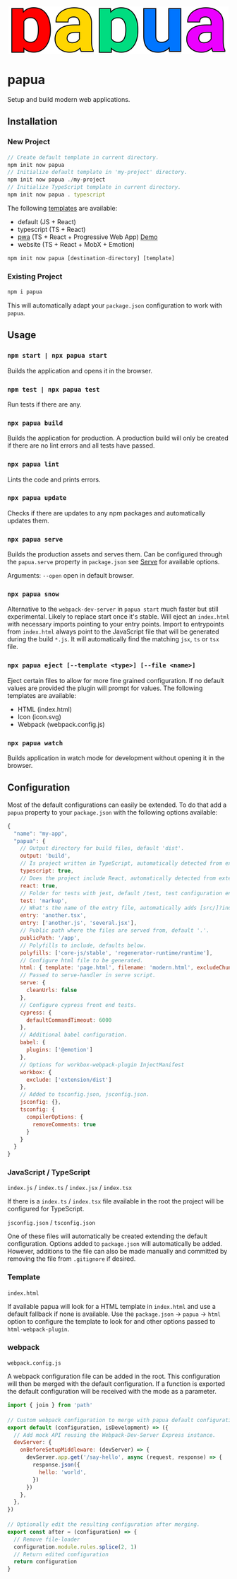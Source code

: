 <p align="center">
  <img src="https://github.com/tobua/papua/raw/master/logo.svg" alt="papua" width="500">
</p>

# papua

Setup and build modern web applications.

## Installation

### New Project

```js
// Create default template in current directory.
npm init now papua
// Initialize default template in 'my-project' directory.
npm init now papua ./my-project
// Initialize TypeScript template in current directory.
npm init now papua . typescript
```

The following [templates](https://github.com/tobua/papua/tree/master/template) are available:

- default (JS + React)
- typescript (TS + React)
- [pwa](https://github.com/tobua/papua/tree/master/template/pwa) (TS + React + Progressive Web App) [Demo](https://papua-pwa.vercel.app)
- website (TS + React + MobX + Emotion)

```js
npm init now papua [destination-directory] [template]
```

### Existing Project

```js
npm i papua
```

This will automatically adapt your `package.json` configuration to work with `papua`.

## Usage

### `npm start | npx papua start`

Builds the application and opens it in the browser.

### `npm test | npx papua test`

Run tests if there are any.

### `npx papua build`

Builds the application for production. A production build will only be created if there are no lint errors and all tests have passed.

### `npx papua lint`

Lints the code and prints errors.

### `npx papua update`

Checks if there are updates to any npm packages and automatically updates them.

### `npx papua serve`

Builds the production assets and serves them. Can be configured through the `papua.serve` property in `package.json` see [Serve](https://github.com/vercel/serve-handler#options) for available options.

Arguments: `--open` open in default browser.

### `npx papua snow`

Alternative to the `webpack-dev-server` in `papua start` much faster but still experimental. Likely to replace start once it's stable. Will eject an `index.html` with necessary imports pointing to your entry points. Import to entrypoints from `index.html` always point to the JavaScript file that will be generated during the build `*.js`. It will automatically find the matching `jsx`, `ts` or `tsx` file.

### `npx papua eject [--template <type>] [--file <name>]`

Eject certain files to allow for more fine grained configuration. If no default values are provided the plugin will prompt for values. The following templates are available:

- HTML (index.html)
- Icon (icon.svg)
- Webpack (webpack.config.js)

### `npx papua watch`

Builds application in watch mode for development without opening it in the browser.

## Configuration

Most of the default configurations can easily be extended. To do that add
a `papua` property to your `package.json` with the following options available:

```js
{
  "name": "my-app",
  "papua": {
    // Output directory for build files, default 'dist'.
    output: 'build',
    // Is project written in TypeScript, automatically detected from extension (ts).
    typescript: true,
    // Does the project include React, automatically detected from extension (jsx, tsx).
    react: true,
    // Folder for tests with jest, default /test, test configuration enabled if `**.test.[jt]s*` files found inside.
    test: 'markup',
    // What's the name of the entry file, automatically adds [src/]?index.[jt]sx? file if available.
    entry: 'another.tsx',
    entry: ['another.js', 'several.jsx'],
    // Public path where the files are served from, default '.'.
    publicPath: '/app',
    // Polyfills to include, defaults below.
    polyfills: ['core-js/stable', 'regenerator-runtime/runtime'],
    // Configure html file to be generated.
    html: { template: 'page.html', filename: 'modern.html', excludeChunks: ['polyfills'] }
    // Passed to serve-handler in serve script.
    serve: {
      cleanUrls: false
    },
    // Configure cypress front end tests.
    cypress: {
      defaultCommandTimeout: 6000
    },
    // Additional babel configuration.
    babel: {
      plugins: ['@emotion']
    },
    // Options for workbox-webpack-plugin InjectManifest
    workbox: {
      exclude: ['extension/dist']
    },
    // Added to tsconfig.json, jsconfig.json.
    jsconfig: {},
    tsconfig: {
      compilerOptions: {
        removeComments: true
      }
    }
  }
}
```

### JavaScript / TypeScript

`index.js` / `index.ts` / `index.jsx` / `index.tsx`

If there is a `index.ts` / `index.tsx` file available in the root the project will be configured for TypeScript.

`jsconfig.json` / `tsconfig.json`

One of these files will automatically be created extending the default configuration. Options added to `package.json` will automatically be added. However, additions to the file can also be made manually and committed by removing the file from `.gitignore` if desired.

### Template

`index.html`

If available papua will look for a HTML template in `index.html` and use a default fallback if none is available. Use the `package.json` → `papua` → `html` option to configure the template to look for and other options passed to `html-webpack-plugin`.

### webpack

`webpack.config.js`

A webpack configuration file can be added in the root. This configuration will then be merged with the default configuration. If a function is exported the default configuration will be received with the mode as a parameter.

```js
import { join } from 'path'

// Custom webpack configuration to merge with papua default configuration.
export default (configuration, isDevelopment) => ({
  // Add mock API reusing the Webpack-Dev-Server Express instance.
  devServer: {
    onBeforeSetupMiddleware: (devServer) => {
      devServer.app.get('/say-hello', async (request, response) => {
        response.json({
          hello: 'world',
        })
      })
    },
  },
})

// Optionally edit the resulting configuration after merging.
export const after = (configuration) => {
  // Remove file-loader
  configuration.module.rules.splice(2, 1)
  // Return edited configuration
  return configuration
}
```
